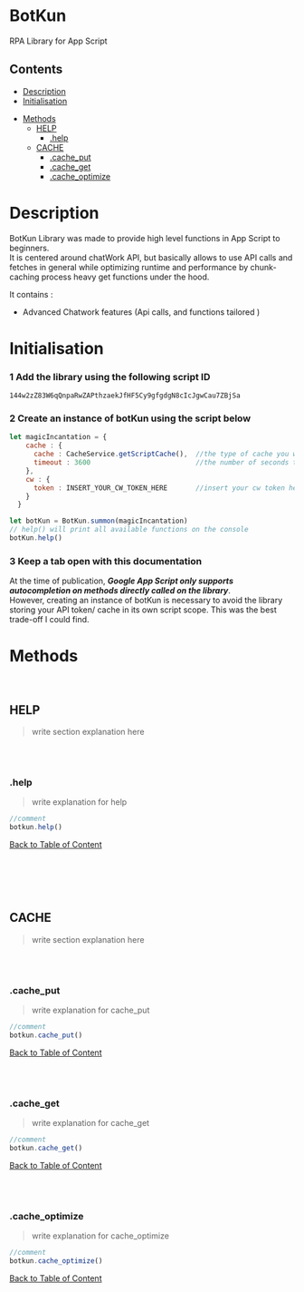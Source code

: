 # BotKun

RPA Library for App Script

## Contents

- [Description](#description)
- [Initialisation](#initialisation)
<!--  -->
<!-- Copy paste generated table of content below  -->
<!--  -->
- [Methods](#methods)
  * [HELP](#help)
    + [.help](#help)
  * [CACHE](#cache)
    + [.cache_put](#cache_put)
    + [.cache_get](#cache_get)
    + [.cache_optimize](#cache_optimize)
<!--  -->
<!-- Copy paste generated table of content above  -->
<!--  -->

# Description

BotKun Library was made to provide high level functions in App Script to beginners. <br>It is centered around chatWork API, but basically allows to use API calls and fetches in general while optimizing runtime and performance by chunk-caching process heavy get functions under the hood.

It contains :

- Advanced Chatwork features (Api calls, and functions tailored )

# Initialisation

### 1 Add the library using the following script ID

`144w2zZ83W6qQnpaRwZAPthzaekJfHF5Cy9gfgdgN8cIcJgwCau7ZBjSa`

### 2 Create an instance of botKun using the script below

```js
let magicIncantation = {
    cache : {
      cache : CacheService.getScriptCache(),  //the type of cache you would like to use
      timeout : 3600                          //the number of seconds the cache should be kept (max 6h = 21600)
    },
    cw : {
      token : INSERT_YOUR_CW_TOKEN_HERE       //insert your cw token here (mock example : 'uhua2k98y3yv2192gs')
    }
  }

let botKun = BotKun.summon(magicIncantation)
// help() will print all available functions on the console
botKun.help()
```

### 3 Keep a tab open with this documentation

At the time of publication, ***Google App Script only supports autocompletion on methods directly called on the library***.<br>
However, creating an instance of botKun is necessary to avoid the library storing your API token/ cache in its own script scope.
This was the best trade-off I could find.

# Methods

<!--  -->
<!-- Copy paste generated documentation content below -->
<!--  -->
	


<br>

## HELP

> write section explanation here

<br><br>

### .help

> write explanation for help
```js
//comment
botkun.help()
```

[Back to Table of Content](#BotKun-Library)

<br><br>




<br>

## CACHE

> write section explanation here

<br><br>

### .cache_put

> write explanation for cache_put
```js
//comment
botkun.cache_put()
```

[Back to Table of Content](#BotKun-Library)

<br><br>

### .cache_get

> write explanation for cache_get
```js
//comment
botkun.cache_get()
```

[Back to Table of Content](#BotKun-Library)

<br><br>

### .cache_optimize

> write explanation for cache_optimize
```js
//comment
botkun.cache_optimize()
```

[Back to Table of Content](#BotKun-Library)

<br><br>
